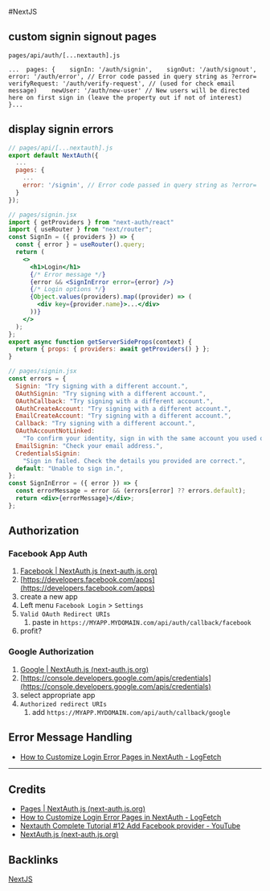 #NextJS 

## custom signin signout pages

`pages/api/auth/[...nextauth].js`
```
...  pages: {    signIn: '/auth/signin',    signOut: '/auth/signout',    error: '/auth/error', // Error code passed in query string as ?error=    verifyRequest: '/auth/verify-request', // (used for check email message)    newUser: '/auth/new-user' // New users will be directed here on first sign in (leave the property out if not of interest)  }...
```

## display signin errors
```jsx
// pages/api/[...nextauth].js
export default NextAuth({
  ...
  pages: {
    ...
    error: '/signin', // Error code passed in query string as ?error=
  }
});
```

```jsx
// pages/signin.jsx
import { getProviders } from "next-auth/react"
import { useRouter } from "next/router";
const SignIn = ({ providers }) => {
  const { error } = useRouter().query;
  return (
    <>
      <h1>Login</h1>
      {/* Error message */}
      {error && <SignInError error={error} />}
      {/* Login options */}
      {Object.values(providers).map((provider) => (
        <div key={provider.name}>...</div>
      ))}
    </>
  );
};
export async function getServerSideProps(context) {
  return { props: { providers: await getProviders() } };
}
```

```jsx
// pages/signin.jsx
const errors = {
  Signin: "Try signing with a different account.",
  OAuthSignin: "Try signing with a different account.",
  OAuthCallback: "Try signing with a different account.",
  OAuthCreateAccount: "Try signing with a different account.",
  EmailCreateAccount: "Try signing with a different account.",
  Callback: "Try signing with a different account.",
  OAuthAccountNotLinked:
    "To confirm your identity, sign in with the same account you used originally.",
  EmailSignin: "Check your email address.",
  CredentialsSignin:
    "Sign in failed. Check the details you provided are correct.",
  default: "Unable to sign in.",
};
const SignInError = ({ error }) => {
  const errorMessage = error && (errors[error] ?? errors.default);
  return <div>{errorMessage}</div>;
};
```
## Authorization

### Facebook App Auth
1. [Facebook | NextAuth.js (next-auth.js.org)](https://next-auth.js.org/providers/facebook#configuration)
3. [https://developers.facebook.com/apps](https://developers.facebook.com/apps)
4. create a new app
5. Left menu `Facebook Login` > `Settings`
6. `Valid OAuth Redirect URIs`
	1. paste in `https://MYAPP.MYDOMAIN.com/api/auth/callback/facebook`
7. profit?

### Google Authorization
1. [Google | NextAuth.js (next-auth.js.org)](https://next-auth.js.org/providers/google#configuration)
2. [https://console.developers.google.com/apis/credentials](https://console.developers.google.com/apis/credentials)
3. select appropriate app
4. `Authorized redirect URIs`
	1. add `https://MYAPP.MYDOMAIN.com/api/auth/callback/google`


## Error Message Handling 
- [How to Customize Login Error Pages in NextAuth - LogFetch](https://logfetch.com/next-auth-custom-error-page/#:~:text=Once%20the%20signin%20process%20is%20set%20up%20with,at%20%2Fpages%2Fsignin.jsx%20and%20show%20the%20error%20message%20there.)


--- 
## Credits
- [Pages | NextAuth.js (next-auth.js.org)](https://next-auth.js.org/configuration/pages)
- [How to Customize Login Error Pages in NextAuth - LogFetch](https://logfetch.com/next-auth-custom-error-page/#:~:text=Once%20the%20signin%20process%20is%20set%20up%20with,at%20%2Fpages%2Fsignin.jsx%20and%20show%20the%20error%20message%20there.)
- [Nextauth Complete Tutorial #12 Add Facebook provider - YouTube](https://www.youtube.com/watch?v=eTpkgNBmrX8&t=198s)
- [NextAuth.js (next-auth.js.org)](https://next-auth.js.org/)


## Backlinks
[NextJS](📁developer/Home%20Lab%20🏠/NextJS.md)